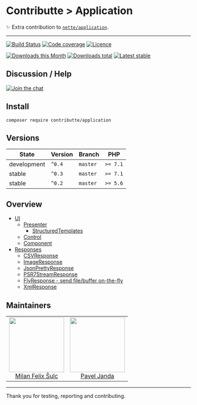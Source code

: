# Contributte > Application

:sparkles: Extra contribution to [`nette/application`](https://github.com/nette/application).

-----

[![Build Status](https://img.shields.io/travis/contributte/application.svg?style=flat-square)](https://travis-ci.org/contributte/application)
[![Code coverage](https://img.shields.io/coveralls/contributte/application.svg?style=flat-square)](https://coveralls.io/r/contributte/application)
[![Licence](https://img.shields.io/packagist/l/contributte/application.svg?style=flat-square)](https://packagist.org/packages/contributte/application)

[![Downloads this Month](https://img.shields.io/packagist/dm/contributte/application.svg?style=flat-square)](https://packagist.org/packages/contributte/application)
[![Downloads total](https://img.shields.io/packagist/dt/contributte/application.svg?style=flat-square)](https://packagist.org/packages/contributte/application)
[![Latest stable](https://img.shields.io/packagist/v/contributte/application.svg?style=flat-square)](https://packagist.org/packages/contributte/application)

## Discussion / Help

[![Join the chat](https://img.shields.io/gitter/room/contributte/contributte.svg?style=flat-square)](http://bit.ly/ctteg)

## Install

```
composer require contributte/application
```

## Versions

| State       | Version | Branch   | PHP      |
|-------------|---------|----------|----------|
| development | `^0.4`  | `master` | `>= 7.1` |
| stable      | `^0.3`  | `master` | `>= 7.1` |
| stable      | `^0.2`  | `master` | `>= 5.6` |

## Overview

- [UI](https://github.com/contributte/application/blob/master/.docs/README.md#ui)
    - [Presenter](https://github.com/contributte/application/blob/master/.docs/README.md#presenter)
        - [StructuredTemplates](https://github.com/contributte/application/blob/master/.docs/README.md#structured-templates)
    - [Control](https://github.com/contributte/application/blob/master/.docs/README.md#control)
    - [Component](https://github.com/contributte/application/blob/master/.docs/README.md#component)
- [Responses](https://github.com/contributte/application/blob/master/.docs/README.md#responses)
    - [CSVResponse](https://github.com/contributte/application/blob/master/.docs/README.md#csvresponse)
    - [ImageResponse](https://github.com/contributte/application/blob/master/.docs/README.md#imageresponse)
    - [JsonPrettyResponse](https://github.com/contributte/application/blob/master/.docs/README.md#psr7streamresponse)
    - [PSR7StreamResponse](https://github.com/contributte/application/blob/master/.docs/README.md#flyresponse)
    - [FlyResponse - send file/buffer on-the-fly](https://github.com/contributte/application/blob/master/.docs/README.md#flyresponse)
    - [XmlResponse](https://github.com/contributte/application/blob/master/.docs/README.md#xmlresponse)

## Maintainers

<table>
  <tbody>
    <tr>
      <td align="center">
        <a href="https://github.com/f3l1x">
            <img width="150" height="150" src="https://avatars2.githubusercontent.com/u/538058?v=3&s=150">
        </a>
        </br>
        <a href="https://github.com/f3l1x">Milan Felix Šulc</a>
      </td>
      <td align="center">
        <a href="https://github.com/paveljanda">
            <img width="150" height="150" src="https://avatars2.githubusercontent.com/u/1488874?v=3&s=150">
        </a>
        </br>
        <a href="https://github.com/paveljanda">Pavel Janda</a>
      </td>
    </tr>
  <tbody>
</table>

---

Thank you for testing, reporting and contributing.
